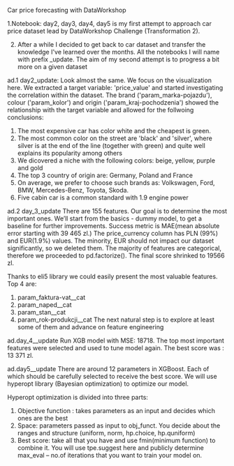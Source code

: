 Car price forecasting with DataWorkshop 

1.Notebook: day2, day3, day4, day5 is my first attempt to approach car price dataset lead by DataWorkshop Challenge (Transformation 2).

2. After a while I decided to get back to car dataset and transfer the knowledge I've learned over the months.
All the notebooks I will name with prefix _update. The aim of my second attempt is to progress a bit more on a given dataset

ad.1 day2_update: 
Look almost the same. We focus on the visualization here. We extracted a target variable: 'price_value' and started investigating the correlation within the dataset. The brand ('param_marka-pojazdu'), colour ('param_kolor') and origin ('param_kraj-pochodzenia') showed the relationship with the target variable and allowed for the follwoing conclusions:

1. The most expensive car has color white and the cheapest is green.
2. The most common color on the street are 'black' and 'silver', where silver is at the end of the line (together with green) and quite well explains its popularity among others
3. We dicovered a niche with the following colors: beige, yellow, purple and gold
4. The top 3 country of origin are: Germany, Poland and France
5. On average, we prefer to choose such brands as: Volkswagen, Ford, BMW, Mercedes-Benz, Toyota, Skoda. 
6. Five cabin car is a common standard with 1.9 engine power

ad.2 day_3_update
There are 155 features. Our goal is to determine the most important ones. We’ll start from the basics - dummy model, to get a baseline for further improvements. Success metric is MAE(mean absolute error starting with 39 465 zl.)
The price_currency column has PLN (99%) and EUR(1.9%) values. The minority, EUR should not impact our dataset significantly, so we deleted them. The majority of features are categorical, therefore we proceeded to pd.factorize(). The final score shrinked to 19566 zl. 

Thanks to eli5 library we could easily present the most valuable features. Top 4 are:
1.	param_faktura-vat__cat
2.	param_naped__cat
3.	param_stan__cat
4.	param_rok-produkcji__cat
The next  natural step  is to explore at least some of them and advance on feature engineering

ad.day_4__update
Run XGB model with MSE: 18718. The top most important features were selected and used to tune model again. The best score was : 13 371 zl.

ad.day5__update
There are around 12 parameters in XGBoost. Each of which should be carefully selected to receive the best score. We will use hyperopt library (Bayesian optimization) to optimize our model.

Hyperopt optimization is divided into three parts:
1.	Objective function :  takes parameters as an input and decides which ones are the best
2.	Space: parameters passed as input  to obj_funct. You decide about the ranges and structure (uniform, norm, hp.choice, hp.quniform)
3.	Best score: take all that you have and use fmin(minimum function) to combine it. You will use tpe.suggest here and publicly determine max_eval – no.of iterations that you want to train your model on.


